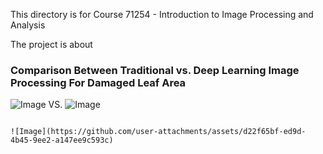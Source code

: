 This directory is for Course 71254 - Introduction to Image Processing and Analysis

The project is about

### Comparison Between Traditional vs. Deep Learning Image Processing For Damaged Leaf Area


![Image](https://github.com/user-attachments/assets/6c393c45-1564-4030-8bd0-13d7f00ee121)   VS.   ![Image](https://github.com/user-attachments/assets/3a6c8092-8048-40d4-bf2b-2518aadc9c82) 


                                                                              ![Image](https://github.com/user-attachments/assets/d22f65bf-ed9d-4b45-9ee2-a147ee9c593c) 
